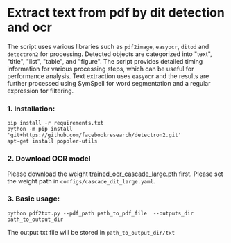 # Extract text from pdf by dit detection and ocr

The script uses various libraries such as `pdf2image`, `easyocr`, `ditod` and `detectron2` for processing.
Detected objects are categorized into "text", "title", "list", "table", and "figure".
The script provides detailed timing information for various processing steps, which can be useful for performance analysis.
Text extraction uses `easyocr` and the results are further processed using SymSpell for word segmentation and a regular expression for filtering.

### 1. Installation:
```
pip install -r requirements.txt
python -m pip install 'git+https://github.com/facebookresearch/detectron2.git'
apt-get install poppler-utils
```

### 2. Download OCR model
Please download the weight [trained_ocr_cascade_large.pth](https://drive.google.com/file/d/1DtHtR3hhj8Df_Lkgdm9P79Eljot5MR_i/view?usp=share_link) first.
Please set the weight path in `configs/cascade_dit_large.yaml`.

### 3. Basic usage:
```
python pdf2txt.py --pdf_path path_to_pdf_file  --outputs_dir path_to_output_dir
```

The output txt file will be stored in `path_to_output_dir/txt`
